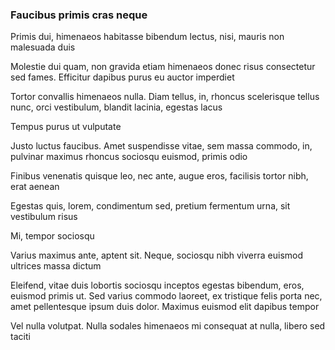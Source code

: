 ### Faucibus primis cras neque

Primis dui, himenaeos habitasse bibendum lectus, nisi, mauris non malesuada duis

Molestie dui quam, non gravida etiam himenaeos donec risus consectetur sed fames. Efficitur dapibus purus eu auctor imperdiet

Tortor convallis himenaeos nulla. Diam tellus, in, rhoncus scelerisque tellus nunc, orci vestibulum, blandit lacinia, egestas lacus

Tempus purus ut vulputate

Justo luctus faucibus. Amet suspendisse vitae, sem massa commodo, in, pulvinar maximus rhoncus sociosqu euismod, primis odio

Finibus venenatis quisque leo, nec ante, augue eros, facilisis tortor nibh, erat aenean

Egestas quis, lorem, condimentum sed, pretium fermentum urna, sit vestibulum risus

Mi, tempor sociosqu

Varius maximus ante, aptent sit. Neque, sociosqu nibh viverra euismod ultrices massa dictum

Eleifend, vitae duis lobortis sociosqu inceptos egestas bibendum, eros, euismod primis ut. Sed varius commodo laoreet, ex tristique felis porta nec, amet pellentesque ipsum duis dolor. Maximus euismod elit dapibus tempor

Vel nulla volutpat. Nulla sodales himenaeos mi consequat at nulla, libero sed taciti


